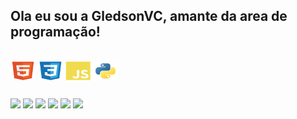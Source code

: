 ## Ola eu sou a GledsonVC, amante da area de programação!


<div style="display: inline_block"><br>
  <img align="center" alt="GledsonVC-HTML" height="30" width="40" src="https://raw.githubusercontent.com/devicons/devicon/master/icons/html5/html5-original.svg">
  <img align="center" alt="GledsonVC-CSS" height="30" width="40" src="https://raw.githubusercontent.com/devicons/devicon/master/icons/css3/css3-original.svg">
  <img align="center" alt="GledsonVC-Js" height="30" width="40" src="https://raw.githubusercontent.com/devicons/devicon/master/icons/javascript/javascript-plain.svg">
  <img align="center" alt="GledsonVC-Python" height="30" width="40" src="https://raw.githubusercontent.com/devicons/devicon/master/icons/python/python-original.svg">
</div>
  
##
 
<div> 
  <a href="mailto:gledsonvc@gmail.com"><img src="https://img.shields.io/badge/-Gmail-%23333?style=for-the-badge&logo=gmail&logoColor=white" target="_blank"></a> 
  <a href="https://wa.me/5511963400096"><img src="https://img.shields.io/badge/-whatsapp-%23128C7E?style=for-the-badge&logo=whatsapp&logoColor=white" target="_blank"></a>  
  <a href="https://www.facebook.com/gledsonvc" target="_blank"><img src="https://img.shields.io/badge/-Facebook-%230866ff?style=for-the-badge&logo=facebook&logoColor=white" target="_blank"></a> 
  <a href="https://instagram.com/gledsonvc/" target="_blank"><img src="https://img.shields.io/badge/-Instagram-%23E4405F?style=for-the-badge&logo=instagram&logoColor=white" target="_blank"></a>
    <a href="https://www.linkedin.com/in/gledsonvasconcelloscavalheiro" target="_blank"><img src="https://img.shields.io/badge/-LinkedIn-%230077B5?style=for-the-badge&logo=linkedin&logoColor=white" target="_blank"></a> 
  <a href="https://youtube.com/channel/UCY0OOTp8xzSMowgt8NnHRLQ" target="_blank"><img src="https://img.shields.io/badge/YouTube-FF0000?style=for-the-badge&logo=youtube&logoColor=white" target="_blank"></a> 
</div>
